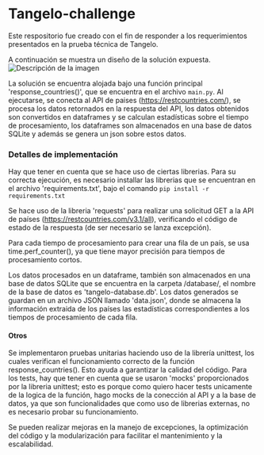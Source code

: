 # Tangelo-challenge
Este respositorio fue creado con el fin de responder a los requerimientos presentados en la prueba técnica de Tangelo.

A continuación se muestra un diseño de la solución expuesta.
![Descripción de la imagen](/design/diseño_solucion.png)

La solución se encuentra alojada bajo una función principal 'response_countries()', que se encuentra en el archivo `main.py`. Al ejecutarse, se conecta al API de paises (https://restcountries.com/), se procesa los datos retornados en la respuesta del API, los datos obtenidos son convertidos en dataframes y se calculan estadísticas sobre el tiempo de procesamiento, los dataframes son almacenados en una base de datos SQLite y además se genera un json sobre estos datos.

### Detalles de implementación
Hay que tener en cuenta que se hace uso de ciertas librerias. Para su correcta ejecución, es necesario installar las librerias que se encuentran en el archivo 'requirements.txt', bajo el comando `pip install -r requirements.txt`

Se hace uso de la libreria 'requests' para realizar una solicitud GET a la API de países (https://restcountries.com/v3.1/all), verificando el código de estado de la respuesta (de ser necesario se lanza excepción).

Para cada tiempo de procesamiento para crear una fila de un país, se usa time.perf_counter(), ya que tiene mayor precisión para tiempos de procesamiento cortos.

Los datos procesados en un dataframe, también son almacenados en una base de datos SQLite que se encuentra en la carpeta /database/, el nombre de la base de datos es 'tangelo-database.db'.
Los datos generados se guardan en un archivo JSON llamado 'data.json', donde se almacena la información extraida de los países  las estadísticas correspondientes a los tiempos de procesamiento de cada fila.

#### Otros

Se implementaron pruebas unitarias haciendo uso de la librería unittest, los cuales verifican el funcionamiento correcto de la función response_countries(). Esto ayuda a garantizar la calidad del código. Para los tests, hay que tener en cuenta que se usaron 'mocks' proporcionados por la libreria unittest; esto es porque como quiero hacer tests unicamente de la logica de la función, hago mocks de la conección al API y a la base de datos, ya que son funcionalidades que como uso de librerias externas, no es necesario probar su funcionamiento.


Se pueden realizar mejoras en la manejo de excepciones, la optimización del código y la modularización para facilitar el mantenimiento y la escalabilidad.

